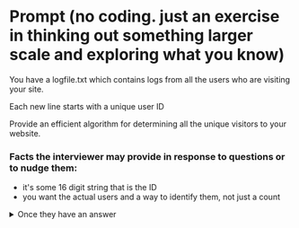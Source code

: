 # Prompt (no coding. just an exercise in thinking out something larger scale and exploring what you know)

You have a logfile.txt which contains logs from all the users who are visiting your site.

Each new line starts with a unique user ID

Provide an efficient algorithm for determining all the unique visitors to your website.

### Facts the interviewer may provide in response to questions or to nudge them:

- it's some 16 digit string that is the ID
- you want the actual users and a way to identify them, not just a count



<details>
  <summary>Once they have an answer</summary>
  <p> Tell them the text file is going to be massive. really big. 1TB. if they think something is efficient, tell them it's some million billion lines of user logs.
They'll probably have already said they want to be splicing the text on every new line just fine, so ask them the time and space complexity of their answer.
  (for example: They most likely opted for some hash table, which is fine. They should be able to explain clearly that the space is going to be O(N) where N is the number of uuid's, and that time is going to be O(N*M) where N is the number of lines and M is the number of digits in the id.)
  What happens if we actually don't have that space in memory?
  <details>
    <summary>other data structures?</summary>
    <p>A way to save space on storing all of those id's would be using a prefix tree / trie. Especially as the number grows larger, you'll shave off a factor of N (uhm cannot confirm the math for 100% but i'll take interview cake's word for it)
  </p></details>
  <details>
    <summary>storing our data</summary>
    <p>So if you're not keeping some javascript object because this thing is massive... you're using a database, right? What does this mean for your solution and the time it takes?
      <details>
      <summary>push them to answer</summary>
      <p>They should see that the size of data really means you want a database, and that querying the database would take around the 1ms range to much larger (and what if it's over a network??), as opposed to the nanoseconds it takes to be working within memory...
        <details>
        <summary>so what does that entail?</summary>
        <p>i.e. if you thought of a trie, i don't think you should be thinking SQL databases if that's what you still want to use.
        i.e. hows your solution compare for when we're trying to save on time? how can you optimize it if we know our database in particular is slow?
        i.e. what can we do with our database? (i.e. sharding by first digit into 10 diff dbs)
        just keep asking them to speak about tradeoffs and see the depth of their knowledge c:
        i'm curious about this myself and am continuing to learn about all this
      </p></details>
    </p></details>
  </p></details>

</p></details>
